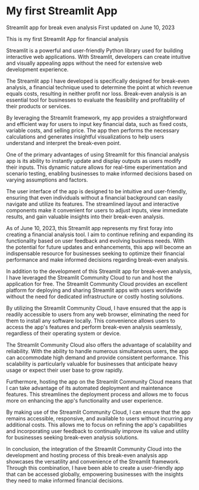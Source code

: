 # My first Streamlit App
Streamlit app for break even analysis
First updated on June 10, 2023

This is my first Streamlit App for financial analysis

Streamlit is a powerful and user-friendly Python library used for building interactive web applications. With Streamlit, developers can create intuitive and visually appealing apps without the need for extensive web development experience. 

The Streamlit app I have developed is specifically designed for break-even analysis, a financial technique used to determine the point at which revenue equals costs, resulting in neither profit nor loss. Break-even analysis is an essential tool for businesses to evaluate the feasibility and profitability of their products or services.

By leveraging the Streamlit framework, my app provides a straightforward and efficient way for users to input key financial data, such as fixed costs, variable costs, and selling price. The app then performs the necessary calculations and generates insightful visualizations to help users understand and interpret the break-even point.

One of the primary advantages of using Streamlit for this financial analysis app is its ability to instantly update and display outputs as users modify their inputs. This dynamic nature allows for real-time experimentation and scenario testing, enabling businesses to make informed decisions based on varying assumptions and factors.

The user interface of the app is designed to be intuitive and user-friendly, ensuring that even individuals without a financial background can easily navigate and utilize its features. The streamlined layout and interactive components make it convenient for users to adjust inputs, view immediate results, and gain valuable insights into their break-even analysis.

As of June 10, 2023, this Streamlit app represents my first foray into creating a financial analysis tool. I aim to continue refining and expanding its functionality based on user feedback and evolving business needs. With the potential for future updates and enhancements, this app will become an indispensable resource for businesses seeking to optimize their financial performance and make informed decisions regarding break-even analysis.

In addition to the development of this Streamlit app for break-even analysis, I have leveraged the Streamlit Community Cloud to run and host the application for free. The Streamlit Community Cloud provides an excellent platform for deploying and sharing Streamlit apps with users worldwide without the need for dedicated infrastructure or costly hosting solutions.

By utilizing the Streamlit Community Cloud, I have ensured that the app is readily accessible to users from any web browser, eliminating the need for them to install any software locally. This convenience allows users to access the app's features and perform break-even analysis seamlessly, regardless of their operating system or device.

The Streamlit Community Cloud also offers the advantage of scalability and reliability. With the ability to handle numerous simultaneous users, the app can accommodate high demand and provide consistent performance. This scalability is particularly valuable for businesses that anticipate heavy usage or expect their user base to grow rapidly.

Furthermore, hosting the app on the Streamlit Community Cloud means that I can take advantage of its automated deployment and maintenance features. This streamlines the deployment process and allows me to focus more on enhancing the app's functionality and user experience.

By making use of the Streamlit Community Cloud, I can ensure that the app remains accessible, responsive, and available to users without incurring any additional costs. This allows me to focus on refining the app's capabilities and incorporating user feedback to continually improve its value and utility for businesses seeking break-even analysis solutions.

In conclusion, the integration of the Streamlit Community Cloud into the development and hosting process of this break-even analysis app showcases the versatility and convenience of the Streamlit framework. Through this combination, I have been able to create a user-friendly app that can be accessed globally, empowering businesses with the insights they need to make informed financial decisions.
